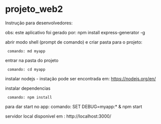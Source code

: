 # projeto_web2
Instrução para desenvolvedores:

obs: este aplicativo foi gerado por: npm install express-generator -g

abrir modo shell (prompt de comando) e criar pasta para o projeto:

     comando: md myapp
     
entrar na pasta do projeto

     comando: cd myapp

instalar nodejs - instação pode ser encontrada em: https://nodejs.org/en/

instalar dependencias

     comando: npm install

   para dar start no app:
     comando: SET DEBUG=myapp:* & npm start

servidor local disponivel em : http://localhost:3000/ 
